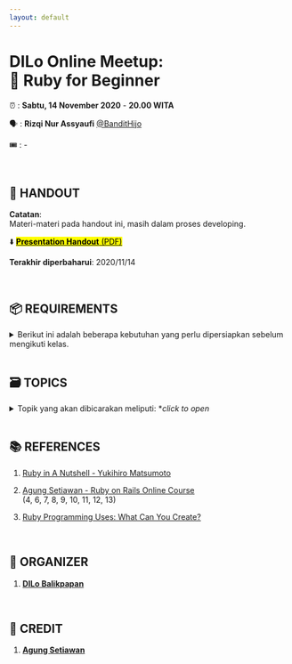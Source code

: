 ```yaml
---
layout: default
---
```


# DILo Online Meetup: <br>💎 Ruby for Beginner

⏰ : **Sabtu, 14 November 2020** - **20.00 WITA**

🗣 : **Rizqi Nur Assyaufi** [@BanditHijo](https://bandithijo.github.io)

🎟️ : -

<br>

## 📑 HANDOUT

**Catatan**: <br>
Materi-materi pada handout ini, masih dalam proses developing.

⬇️ [<mark><b>Presentation Handout</b> (PDF) </mark>](/presentation/dilo_ruby-for-beginner_handout.pdf)

**Terakhir diperbaharui**: 2020/11/14

<br>

## 📦 REQUIREMENTS

<details markdown="1">
  <summary style="cursor:pointer;">Berikut ini adalah beberapa kebutuhan yang perlu dipersiapkan sebelum mengikuti kelas.</summary>

01. **Memasang Ruby (programming language) terlebih dahulu (versi 2.7.2)**
    - Ubuntu & macOS dapat merujuk ke [https://gorails.com/setup](https://gorails.com/setup)<br>
      (hanya bagian installing Ruby dengan Rbenv)
    - Windows dapat merujuk ke [https://rubyinstaller.org/downloads](https://rubyinstaller.org/downloads)
02. **Menyiapkan Terminal Emulator**
    - Ubuntu dapat menggunakan Terminal emulator bawaan Ubuntu
    - macOS dapat menggunakan Terminal, iTerm2, Hyper
    - Windows dapat menggunakan PowerShell, cmder (recommended)
03. **Menyiapkan Text Editor**
    - VSCode

</details>

<br>

## 🗃️ TOPICS

<details markdown="1">
  <summary style="cursor:pointer;">Topik yang akan dibicarakan meliputi: *<i>click to open</i></summary>

01. **Introduction to Ruby Lang**
    - [ ] Sedikit tentang Ruby?
    - [ ] Kenapa memilih Ruby?
    - [ ] Apa yang baru dari Ruby 2.7?
    - [ ] Tips memasang Ruby untuk developer?
    - [ ] Ruby Style Guide
    - [ ] Bagaimana menulis kode & menjalankannya?<br>
          (dengan Text Editor & IRB)
02. **Variable**
    - [ ] Apa itu variable?
    - [ ] Scope/jangkauan dari variable?
03. **Working with String(a)**
    - [ ] String concatenation
    - [ ] String interpolation
    - [ ] Mengecek method-method yang tersedia untuk string<br>
          (Demokan method yang umum digunakan)
    - [ ] Escaping character
    - [ ] Common string manipulation with strip & split
04. **Working with String(b)**
    - [ ] Getting input from user
05. **Working with Number**
    - [ ] Arithmetic operation
    - [ ] Order of arithmetic operation
    - [ ] Times
    - [ ] Upto Downto
06. **Comparison & Logical Operators**
    - [ ] Show the common comparison operators & methods for comparison
    - [ ] Show the common logical operators
08. **Branching/Condition**
    - [ ] If & Else
    - [ ] Unless
    - [ ] If/Unless for one statement
    - [ ] If, Elsif
    - [ ] If, Elsif, Else
    - [ ] If with multiple condition
    - [ ] If nested/bertingkat
    - [ ] Case
    - [ ] Ternary Operator
09. **Collection**
    - [ ] Array
    - [ ] Array Modification<br>
          (join, push, pop, shift, unshift)
    - [ ] Hash
    - [ ] Hash Modification<br>
          (add, delete)
10. **Looping**
    - [ ] For
    - [ ] Each
    - [ ] While
    - [ ] While
    - [ ] Map
    - [ ] Select
11. **Method**
    - [ ] Method (tanpa  parameter)
    - [ ] Method (dengan parameter)
    - [ ] Return value
    - [ ] Perbedaan puts & return value
    - [ ] Default parameter value
    - [ ] Named parameter

    <br><b>Topik tambahan...</b>

12. **File IO**
    - [ ] Write file
    - [ ] Append file
    - [ ] Read file
    - [ ] Delete file
13. **Error Handling**
    - [ ] Begin & Rescue
    - [ ] Rescue parameter
    - [ ] Rescue specific
    - [ ] Demo: membuat Log for error
14. **Object Oriented Programming**
    - [ ] Intro OOP & Dasar OOP
    - [ ] Constructor
    - [ ] Instance variable, Class variable, Global variable
    - [ ] Getter & Setter
    - [ ] Reader, Writer, Accessor
    - [ ] Public, Private, Protected
    - [ ] Inheritance
    - [ ] Super
    - [ ] Class method
15. **Module**
    - [ ] Intro to module
    - [ ] Class module
    - [ ] Include
    - [ ] Extend

</details>

<br>

## 📚 REFERENCES

1. [Ruby in A Nutshell - Yukihiro Matsumoto]()

2. [Agung Setiawan - Ruby on Rails Online Course](https://idrails.com/)<br>
   (4, 6, 7, 8, 9, 10, 11, 12, 13)

3. [Ruby Programming Uses: What Can You Create?](https://www.rubyguides.com/2019/11/what-can-you-do-with-ruby/)


<br>

## 📢 ORGANIZER

1. [**DILo Balikpapan**](https://dilo.id/balikpapan)

<br>

## 🤝 CREDIT

1. [**Agung Setiawan**](https://www.facebook.com/agungsetiawanmu)

